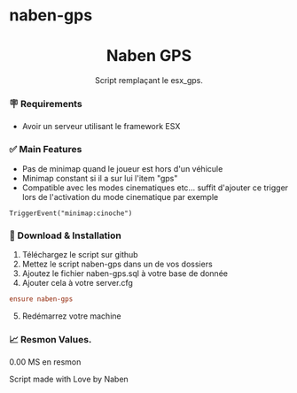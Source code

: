 # naben-gps

  <h1 align="center">Naben GPS</h1>

  <p align="center">
    Script remplaçant le esx_gps.
  </p>

### 🪧 Requirements
- Avoir un serveur utilisant le framework ESX

### ✅ Main Features
- Pas de minimap quand le joueur est hors d'un véhicule
- Minimap constant si il a sur lui l'item "gps"
- Compatible avec les modes cinematiques etc... suffit d'ajouter ce trigger lors de l'activation du mode cinematique par exemple
```
TriggerEvent("minimap:cinoche")
```

### 🔧 Download & Installation

1. Téléchargez le script sur github
2. Mettez le script naben-gps dans un de vos dossiers
3. Ajoutez le fichier naben-gps.sql à votre base de donnée
4. Ajouter cela à votre server.cfg
```cfg
ensure naben-gps
```
5. Redémarrez votre machine

### 📈 Resmon Values.
0.00 MS en resmon


Script made with Love by Naben
